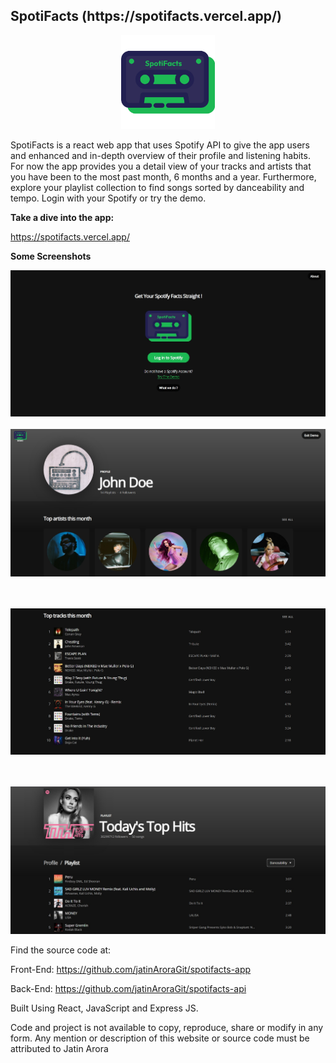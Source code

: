 
<h2>SpotiFacts (https://spotifacts.vercel.app/) </h2> 


<p align="center">
  <img src="./spotifactsLogo.png" height="150" ></img>
</p>

SpotiFacts is a react web app that uses Spotify API to give the app
users and enhanced and in-depth overview of their profile and listening
habits. For now the app provides you a detail view of your tracks and
artists that you have been to the most past month, 6 months and a year.
Furthermore, explore your playlist collection to find songs sorted by
danceability and tempo. Login with your Spotify or try the demo.

**Take a dive into the app:**

<https://spotifacts.vercel.app/>

**Some Screenshots**



![login screen](loginScreen.jpg)
<br/><br/> 
![demo profile header](demoProfileHeader.jpg)

<br/><br/> 
![demo top tracks](demoTopTracks.jpg)

<br/><br/> 
![demo playlist](playlistTracks.jpg)


Find the source code at:

Front-End: <https://github.com/jatinAroraGit/spotifacts-app>

Back-End: <https://github.com/jatinAroraGit/spotifacts-api>

Built Using React, JavaScript and Express JS.

Code and project is not available to copy, reproduce, share or modify in any form. Any mention or description of this website or source code must be attributed to Jatin Arora
